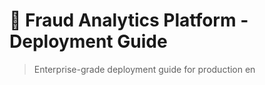 # 🚀 Fraud Analytics Platform - Deployment Guide

> Enterprise-grade deployment guide for production en